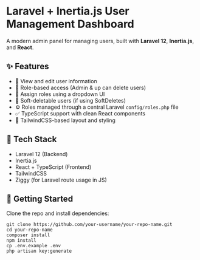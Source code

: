 # Laravel + Inertia.js User Management Dashboard

A modern admin panel for managing users, built with **Laravel 12**, **Inertia.js**, and **React**.

## ✨ Features

- 🧑 View and edit user information
- 🔐 Role-based access (Admin & up can delete users)
- 🔄 Assign roles using a dropdown UI
- 📂 Soft-deletable users (if using SoftDeletes)
- ⚙️ Roles managed through a central Laravel `config/roles.php` file
- ✅ TypeScript support with clean React components
- 🎨 TailwindCSS-based layout and styling

## 📁 Tech Stack

- Laravel 12 (Backend)
- Inertia.js
- React + TypeScript (Frontend)
- TailwindCSS
- Ziggy (for Laravel route usage in JS)

## 🚀 Getting Started

Clone the repo and install dependencies:

```
git clone https://github.com/your-username/your-repo-name.git
cd your-repo-name
composer install
npm install
cp .env.example .env
php artisan key:generate
```